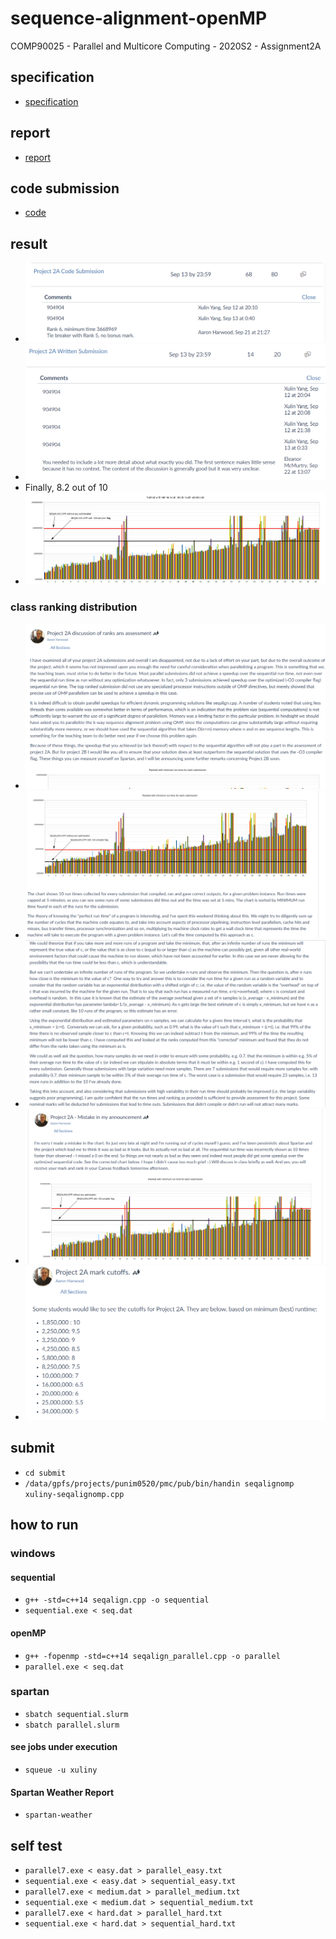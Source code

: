 # sequence-alignment-openMP
COMP90025 - Parallel and Multicore Computing - 2020S2 - Assignment2A

## specification
- [specification](./docs/Project2A.pdf)

## report
- [report](./docs/COMP90025_Assignment_02a.pdf)

## code submission
- [code](./submit/xuliny-seqalignomp.cpp)

## result
- <img src="./docs/code result.png"/>
- <img src="./docs/report result.png"/>
- Finally, 8.2 out of 10
- <img src="./docs/ranking.png"/>
### class ranking distribution
- <img src="./docs/1.png"/>
- <img src="./docs/2.png"/>
- <img src="./docs/3.png"/>
- <img src="./docs/4.png"/>
- <img src="./docs/results cutoff.png"/>

## submit
- ```cd submit```
- ```/data/gpfs/projects/punim0520/pmc/pub/bin/handin seqalignomp xuliny-seqalignomp.cpp```

## how to run
### windows
#### sequential
- ```g++ -std=c++14 seqalign.cpp -o sequential```
- ```sequential.exe < seq.dat```

#### openMP
- ```g++ -fopenmp -std=c++14 seqalign_parallel.cpp -o parallel```
- ```parallel.exe < seq.dat```

### spartan
- ```sbatch sequential.slurm``` 
- ```sbatch parallel.slurm```

#### see jobs under execution
- ```squeue -u xuliny```

#### Spartan Weather Report
- ```spartan-weather```

## self test
- ```parallel7.exe < easy.dat > parallel_easy.txt```
- ```sequential.exe < easy.dat > sequential_easy.txt```
- ```parallel7.exe < medium.dat > parallel_medium.txt```
- ```sequential.exe < medium.dat > sequential_medium.txt```
- ```parallel7.exe < hard.dat > parallel_hard.txt```
- ```sequential.exe < hard.dat > sequential_hard.txt```